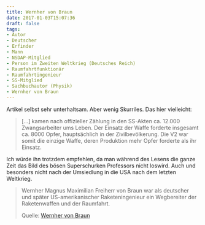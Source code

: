 ```yaml
---
title: Wernher von Braun
date: 2017-01-03T15:07:36
draft: false
tags:
- Autor
- Deutscher
- Erfinder
- Mann
- NSDAP-Mitglied
- Person im Zweiten Weltkrieg (Deutsches Reich)
- Raumfahrtfunktionär
- Raumfahrtingenieur
- SS-Mitglied
- Sachbuchautor (Physik)
- Wernher von Braun
---
```


Artikel selbst sehr unterhaltsam. Aber wenig Skurriles. Das hier
vielleicht:

> [...] kamen nach offizieller Zählung in den SS-Akten ca. 12.000
> Zwangsarbeiter ums Leben. Der Einsatz der Waffe forderte insgesamt ca.
> 8000 Opfer, hauptsächlich in der Zivilbevölkerung. Die V2 war somit die
> einzige Waffe, deren Produktion mehr Opfer forderte als ihr Einsatz.

Ich würde ihn trotzdem empfehlen, da man während des Lesens die ganze Zeit
das Bild des bösen Superschurken Professors nicht loswird. Auch und
besonders nicht nach der Umsiedlung in die USA nach dem letzten Weltkrieg.

> Wernher Magnus Maximilian Freiherr von Braun war als deutscher und später
> US-amerikanischer Raketeningenieur ein Wegbereiter der Raketenwaffen und
> der Raumfahrt.
>
> Quelle: [Wernher von Braun](https://de.wikipedia.org/wiki/Wernher_von_Braun)
